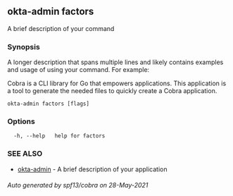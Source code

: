## okta-admin factors

A brief description of your command

### Synopsis

A longer description that spans multiple lines and likely contains examples
and usage of using your command. For example:

Cobra is a CLI library for Go that empowers applications.
This application is a tool to generate the needed files
to quickly create a Cobra application.

```
okta-admin factors [flags]
```

### Options

```
  -h, --help   help for factors
```

### SEE ALSO

* [okta-admin](okta-admin.md)	 - A brief description of your application

###### Auto generated by spf13/cobra on 28-May-2021

